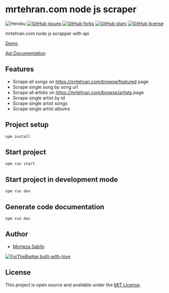 # mrtehran.com node js scraper
![Heroku](https://heroku-badge.herokuapp.com/?app=mrtehran-scraper)
[![GitHub issues](https://img.shields.io/github/issues/mortezasabihi/mrtehran.com-scraper)](https://github.com/mortezasabihi/mrtehran.com-scraper/issues)
[![GitHub forks](https://img.shields.io/github/forks/mortezasabihi/mrtehran.com-scraper)](https://github.com/mortezasabihi/mrtehran.com-scraper/network)
[![GitHub stars](https://img.shields.io/github/stars/mortezasabihi/mrtehran.com-scraper)](https://github.com/mortezasabihi/mrtehran.com-scraper/stargazers)
[![GitHub license](https://img.shields.io/github/license/mortezasabihi/mrtehran.com-scraper)](https://github.com/mortezasabihi/mrtehran.com-scraper/blob/master/LICENSE)

mrtehran.com node js scrapper with api

[Demo](https://mrtehran-scraper.herokuapp.com/)

[Api Documentation](https://github.com/mortezasabihi/mrtehran.com-scraper/wiki/Api-documentation)

## Features

- Scrape all songs on https://mrtehran.com/browse/featured page
- Scrape single song by song url
- Scrape all artists on https://mrtehran.com/browse/artists page
- Scrape single artist by id
- Scrape single artist songs
- Scrape single artist albums

## Project setup

```
npm install
```

## Start project

```
npm run start
```

## Start project in development mode

```
npm run dev
```

## Generate code documentation

```
npm run doc
```

## Author

- [Morteza Sabihi](https://github.com/mortezasabihi)

[![ForTheBadge built-with-love](http://ForTheBadge.com/images/badges/built-with-love.svg)](https://github.com/mortezasabihi/)

## License

This project is open source and available under the [MIT License](https://github.com/mortezasabihi/mrtehran.com-scraper/blob/master/LICENSE).
